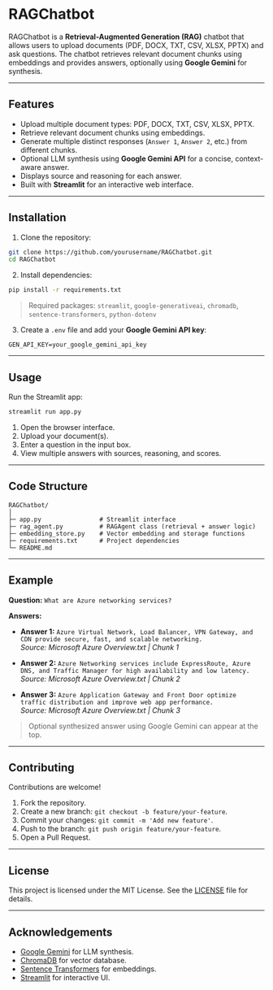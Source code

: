 # RAGChatbot



RAGChatbot is a **Retrieval-Augmented Generation (RAG)** chatbot that allows users to upload documents (PDF, DOCX, TXT, CSV, XLSX, PPTX) and ask questions. The chatbot retrieves relevant document chunks using embeddings and provides answers, optionally using **Google Gemini** for synthesis.

---

## Features

- Upload multiple document types: PDF, DOCX, TXT, CSV, XLSX, PPTX.
- Retrieve relevant document chunks using embeddings.
- Generate multiple distinct responses (`Answer 1`, `Answer 2`, etc.) from different chunks.
- Optional LLM synthesis using **Google Gemini API** for a concise, context-aware answer.
- Displays source and reasoning for each answer.
- Built with **Streamlit** for an interactive web interface.

---

## Installation

1. Clone the repository:

```bash
git clone https://github.com/yourusername/RAGChatbot.git
cd RAGChatbot
```

2. Install dependencies:

```bash
pip install -r requirements.txt
```

> Required packages: `streamlit`, `google-generativeai`, `chromadb`, `sentence-transformers`, `python-dotenv`

3. Create a `.env` file and add your **Google Gemini API key**:

```env
GEN_API_KEY=your_google_gemini_api_key
```

---

## Usage

Run the Streamlit app:

```bash
streamlit run app.py
```

1. Open the browser interface.
2. Upload your document(s).
3. Enter a question in the input box.
4. View multiple answers with sources, reasoning, and scores.

---

## Code Structure

```
RAGChatbot/
│
├─ app.py                # Streamlit interface
├─ rag_agent.py          # RAGAgent class (retrieval + answer logic)
├─ embedding_store.py    # Vector embedding and storage functions
├─ requirements.txt      # Project dependencies
└─ README.md
```

---

## Example

**Question:** `What are Azure networking services?`

**Answers:**

- **Answer 1:** `Azure Virtual Network, Load Balancer, VPN Gateway, and CDN provide secure, fast, and scalable networking.`\
  *Source: Microsoft Azure Overview\.txt | Chunk 1*

- **Answer 2:** `Azure Networking services include ExpressRoute, Azure DNS, and Traffic Manager for high availability and low latency.`\
  *Source: Microsoft Azure Overview\.txt | Chunk 2*

- **Answer 3:** `Azure Application Gateway and Front Door optimize traffic distribution and improve web app performance.`\
  *Source: Microsoft Azure Overview\.txt | Chunk 3*

> Optional synthesized answer using Google Gemini can appear at the top.

---

## Contributing

Contributions are welcome!

1. Fork the repository.
2. Create a new branch: `git checkout -b feature/your-feature`.
3. Commit your changes: `git commit -m 'Add new feature'`.
4. Push to the branch: `git push origin feature/your-feature`.
5. Open a Pull Request.

---

## License

This project is licensed under the MIT License. See the [LICENSE](LICENSE) file for details.

---

## Acknowledgements

- [Google Gemini](https://developers.generativeai.google) for LLM synthesis.
- [ChromaDB](https://www.trychroma.com/) for vector database.
- [Sentence Transformers](https://www.sbert.net/) for embeddings.
- [Streamlit](https://streamlit.io/) for interactive UI.

